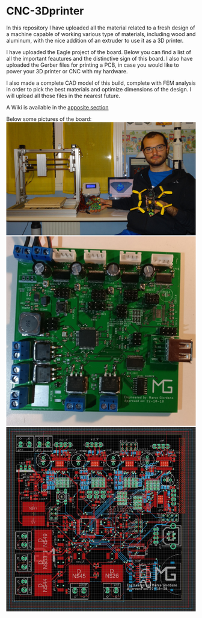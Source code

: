 # CNC-3Dprinter

In this repository I have uploaded all the material related to a fresh design of a machine capable of working various type of materials, including wood and aluminum, with the nice addition of an extruder to use it as a 3D printer.

I have uploaded the Eagle project of the board. Below you can find a list of all the important feautures and the distinctive sign of this board. I also have uploaded the Gerber files for printing a PCB, in case you would like to power your 3D printer or CNC with my hardware.

I also made a complete CAD model of this build, complete with FEM analysis in order to pick the best materials and optimize dimensions of the design. I will upload all those files in the nearest future.

A Wiki is available in the [apposite section](https://github.com/Sixaxis9/CNC-3Dprinter/wiki)

Below some pictures of the board:
![Working 3D_Printer](Wiki_Img/rsz_projects.jpg?raw=true "Title")
![Soldered PCB](Wiki_Img/Soldered_PCB.jpg?raw=true "Title")
![PCB project](Wiki_Img/PCB_Project.JPG?raw=true "Title")
